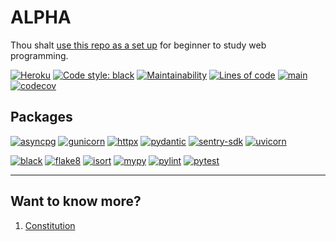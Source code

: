 # ALPHA

Thou shalt [use this repo as a set up](https://github.com/tgrx/tms-template/generate) for beginner to study web programming.

[![Heroku](https://img.shields.io/website?up_color=brightgreen&url=https%3A%2F%2Falphasrv.herokuapp.com)](https://alphasrv.herokuapp.com)
[![Code style: black](https://img.shields.io/badge/code%20style-black-000000.svg)](https://github.com/psf/black)
[![Maintainability](https://api.codeclimate.com/v1/badges/3f8ce386dad7b8a96470/maintainability)](https://codeclimate.com/github/tgrx/alpha/maintainability)
[![Lines of code](https://img.shields.io/tokei/lines/github/tgrx/alpha)](https://github.com/tgrx/alpha/tree/main)
[![main](https://github.com/tgrx/alpha/actions/workflows/ci.yaml/badge.svg?branch=main)](https://github.com/tgrx/alpha/actions)
[![codecov](https://codecov.io/gh/tgrx/alpha/branch/main/graph/badge.svg?token=4UQQJV1KIO)](https://codecov.io/gh/tgrx/alpha)

## Packages
[![asyncpg](https://img.shields.io/github/pipenv/locked/dependency-version/tgrx/alpha/asyncpg?color=white)](https://magicstack.github.io/asyncpg/current/)
[![gunicorn](https://img.shields.io/github/pipenv/locked/dependency-version/tgrx/alpha/gunicorn?color=white)](https://gunicorn.org/)
[![httpx](https://img.shields.io/github/pipenv/locked/dependency-version/tgrx/alpha/httpx?color=white)](https://www.python-httpx.org/)
[![pydantic](https://img.shields.io/github/pipenv/locked/dependency-version/tgrx/alpha/pydantic?color=white)](https://pydantic-docs.helpmanual.io/)
[![sentry-sdk](https://img.shields.io/github/pipenv/locked/dependency-version/tgrx/alpha/sentry-sdk?color=white)](https://sentry.io/welcome/)
[![uvicorn](https://img.shields.io/github/pipenv/locked/dependency-version/tgrx/alpha/uvicorn?color=white)](https://www.uvicorn.org/)

[![black](https://img.shields.io/github/pipenv/locked/dependency-version/tgrx/alpha/dev/black?color=white)](https://black.readthedocs.io/en/stable/)
[![flake8](https://img.shields.io/github/pipenv/locked/dependency-version/tgrx/alpha/dev/flake8?color=white)](https://flake8.pycqa.org/en/latest/)
[![isort](https://img.shields.io/github/pipenv/locked/dependency-version/tgrx/alpha/dev/isort?color=white)](https://pycqa.github.io/isort/)
[![mypy](https://img.shields.io/github/pipenv/locked/dependency-version/tgrx/alpha/dev/mypy?color=white)](https://mypy.readthedocs.io/en/stable/)
[![pylint](https://img.shields.io/github/pipenv/locked/dependency-version/tgrx/alpha/dev/pylint?color=white)](https://www.pylint.org/)
[![pytest](https://img.shields.io/github/pipenv/locked/dependency-version/tgrx/alpha/dev/pytest?color=white)](https://docs.pytest.org/en/6.2.x/)

---

## Want to know more?

1. [Constitution](docs/00-constitution.md)
